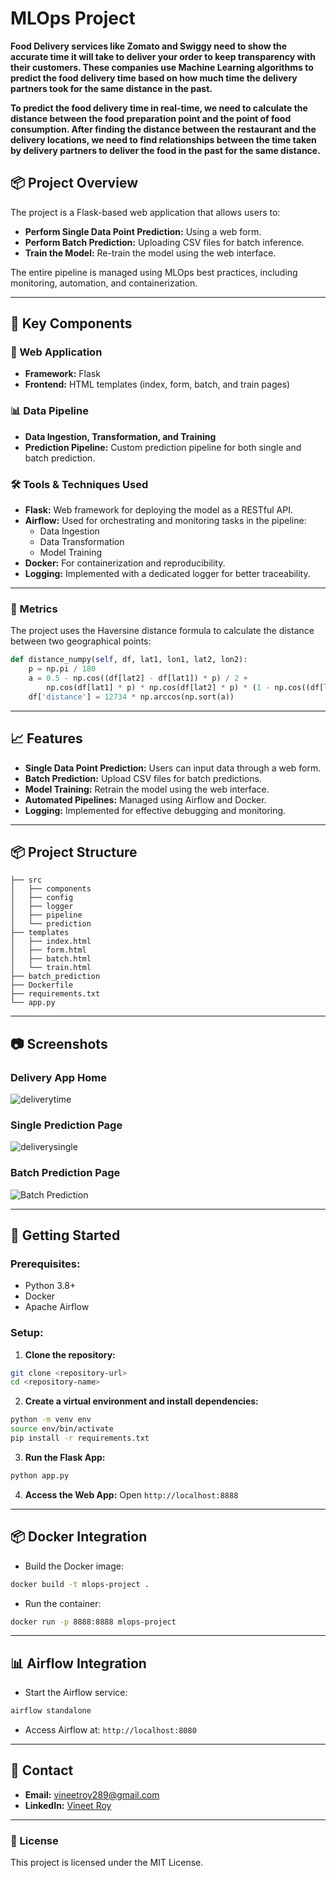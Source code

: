# MLOps Project

**Food Delivery services like Zomato and Swiggy need to show the accurate time it will take to deliver your order to keep transparency with their customers. These companies use Machine Learning algorithms to predict the food delivery time based on how much time the delivery partners took for the same distance in the past.**

**To predict the food delivery time in real-time, we need to calculate the distance between the food preparation point and the point of food consumption. After finding the distance between the restaurant and the delivery locations, we need to find relationships between the time taken by delivery partners to deliver the food in the past for the same distance.**

## 📦 Project Overview
The project is a Flask-based web application that allows users to:
- **Perform Single Data Point Prediction:** Using a web form.
- **Perform Batch Prediction:** Uploading CSV files for batch inference.
- **Train the Model:** Re-train the model using the web interface.

The entire pipeline is managed using MLOps best practices, including monitoring, automation, and containerization.

---

## 📂 Key Components

### 📡 Web Application
- **Framework:** Flask
- **Frontend:** HTML templates (index, form, batch, and train pages)

### 📊 Data Pipeline
- **Data Ingestion, Transformation, and Training**
- **Prediction Pipeline:** Custom prediction pipeline for both single and batch prediction.

### 🛠️ Tools & Techniques Used
- **Flask:** Web framework for deploying the model as a RESTful API.
- **Airflow:** Used for orchestrating and monitoring tasks in the pipeline: 
  - Data Ingestion
  - Data Transformation
  - Model Training
- **Docker:** For containerization and reproducibility.
- **Logging:** Implemented with a dedicated logger for better traceability.

---

### 📏 Metrics
The project uses the Haversine distance formula to calculate the distance between two geographical points:
```python
def distance_numpy(self, df, lat1, lon1, lat2, lon2):
    p = np.pi / 180
    a = 0.5 - np.cos((df[lat2] - df[lat1]) * p) / 2 + 
        np.cos(df[lat1] * p) * np.cos(df[lat2] * p) * (1 - np.cos((df[lon2] - df[lon1]) * p)) / 2
    df['distance'] = 12734 * np.arccos(np.sort(a))
```

---

## 📈 Features
- **Single Data Point Prediction:** Users can input data through a web form.
- **Batch Prediction:** Upload CSV files for batch predictions.
- **Model Training:** Retrain the model using the web interface.
- **Automated Pipelines:** Managed using Airflow and Docker.
- **Logging:** Implemented for effective debugging and monitoring.

---

## 📦 Project Structure
```
├── src
│   ├── components
│   ├── config
│   ├── logger
│   ├── pipeline
│   └── prediction
├── templates
│   ├── index.html
│   ├── form.html
│   ├── batch.html
│   └── train.html
├── batch_prediction
├── Dockerfile
├── requirements.txt
└── app.py
```

---

## 📷 Screenshots
### Delivery App Home
![deliverytime](https://github.com/user-attachments/assets/174c9a02-9e11-4098-b596-3483478198fb)

### Single Prediction Page
![deliverysingle](https://github.com/user-attachments/assets/206b26b5-8137-4652-b22a-ef68bb0059dc)

### Batch Prediction Page
![Batch Prediction](https://github.com/user-attachments/assets/221e21eb-3052-40c5-af38-cf9e8300b1b2)

---

## 🚀 Getting Started

### Prerequisites:
- Python 3.8+
- Docker
- Apache Airflow

### Setup:
1. **Clone the repository:**
```bash
git clone <repository-url>
cd <repository-name>
```
2. **Create a virtual environment and install dependencies:**
```bash
python -m venv env
source env/bin/activate
pip install -r requirements.txt
```
3. **Run the Flask App:**
```bash
python app.py
```
4. **Access the Web App:** Open `http://localhost:8888`

---

## 📦 Docker Integration
- Build the Docker image:
```bash
docker build -t mlops-project .
```
- Run the container:
```bash
docker run -p 8888:8888 mlops-project
```

---

## 📊 Airflow Integration
- Start the Airflow service:
```bash
airflow standalone
```
- Access Airflow at: `http://localhost:8080`

---

## 📧 Contact
- **Email:** vineetroy289@gmail.com
- **LinkedIn:** [Vineet Roy](https://linkedin.com/in/vineet-roy-0370a61a9)

---

### 📜 License
This project is licensed under the MIT License.

